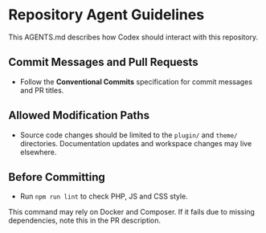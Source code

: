 # Repository Agent Guidelines

This AGENTS.md describes how Codex should interact with this repository.

## Commit Messages and Pull Requests
- Follow the **Conventional Commits** specification for commit messages and PR titles.

## Allowed Modification Paths
- Source code changes should be limited to the `plugin/` and `theme/` directories.
  Documentation updates and workspace changes may live elsewhere.

## Before Committing
- Run `npm run lint` to check PHP, JS and CSS style.

This command may rely on Docker and Composer. If it fails due to missing dependencies, note this in the PR description.

